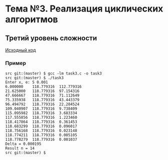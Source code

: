# Тема №3. Реализация циклических алгоритмов
## Третий уровень сложности
[Исходный код](src/task3.c)
### Пример
```
src git:(master) $ gcc -lm task3.c -o task3
src git:(master) $ ./task3
Enter x, e: 5 0.001
6.000000	118.779316	112.779316
21.625000	118.779316	97.154316
47.666667	118.779316	71.112649
75.335938	118.779316	43.443379
96.494792	118.779316	22.284524
109.040907	118.779316	9.738409
115.095982	118.779316	3.683334
117.555856	118.779316	1.223460
118.417864	118.779316	0.361453
118.683299	118.779316	0.096017
118.756168	118.779316	0.023148
118.774211	118.779316	0.005105
118.778279	118.779316	0.001037
Delta = 0.000195
Result n = 14
src git:(master) $
```
